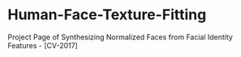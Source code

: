 # Human-Face-Texture-Fitting
Project Page of Synthesizing Normalized Faces from Facial Identity Features - [CV-2017]
